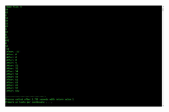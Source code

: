 ![Alt text](https://github.com/aymen94/order-numbers-in-file/blob/master/sedr.JPG?raw=true "Order Number")

